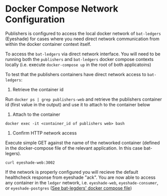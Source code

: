 # Docker Compose Network Configuration

Publishers is configured to access the local docker network of `bat-ledgers` (Eyeshade) for cases where you need direct network communication from within the docker container context itself.

To access the `bat-ledgers` via direct network interface. You will need to be running both the `publishers` and `bat-ledgers` docker compose contexts locally (i.e. execute `docker-compose up` in the root of both applicatoins)

To test that the publishers containers have direct network access to `bat-ledgers`:


1. Retrieve the container id

Run `docker ps | grep publishers-web` and retrieve the publishers container id (first value in the output) and use it to attach to the container below

1. Attach to the container

```
docker exec -it <container_id of publishers web> bash
```

1. Confirm HTTP network access

Execute simple GET against the name of the networked container (defined in the docker-compose file of the relevant application. In this case bat-legers).

```
curl eyeshade-web:3002
```

If the network is properly configured you will recieve the default healthcheck response from eyeshade "ack". You are now able to access any container in the `ledger` network, i.e. `eyeshade-web`, `eyeshade-consumer`, or `eyeshade-postgres` ([See bat-legders' docker compose file](https://github.com/brave-intl/bat-ledger/blob/master/docker-compose.yml))


